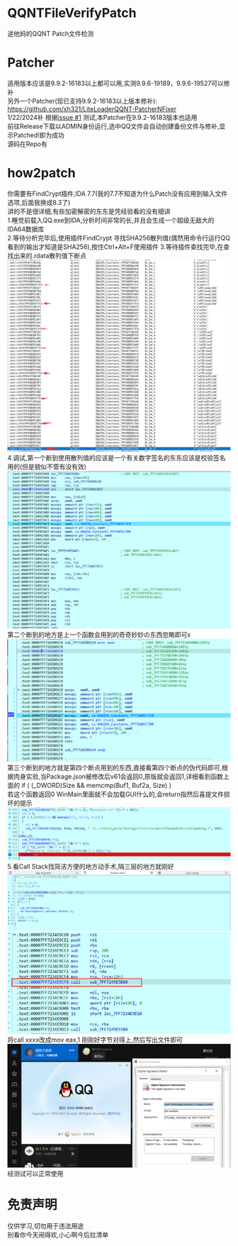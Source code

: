 # QQNTFileVerifyPatch
逆他妈的QQNT Patch文件检测

# Patcher
适用版本应该是9.9.2-16183以上都可以用,实测9.9.6-19189，9.9.6-19527可以修补 </br>
另外一个Patcher(现已支持9.9.2-16183以上版本修补): https://github.com/xh321/LiteLoaderQQNT-PatcherNFixer </br>
1/22/2024补 根据[issue #1](https://github.com/LiteLoaderQQNT/QQNTFileVerifyPatch/issues/1) 测试,本Patcher在9.9.2-16183版本也适用 </br>
前往Release下载以ADMIN身份运行,选中QQ文件会自动创建备份文件与修补,显示Patched!即为成功 </br>
源码在Repo有 

# how2patch
你需要有FindCrypt插件,IDA 7.7(我的7.7不知道为什么Patch没有应用到输入文件选项,后面我换成8.3了) </br>
讲的不是很详细,有些加密解密的东东是凭经验看的没有细讲 </br>
1.睡觉前载入QQ.exe到IDA,分析时间非常的长,并且会生成一个超级无敌大的IDA64数据库 </br>
2.等待分析完毕后,使用插件FindCrypt 寻找SHA256散列值(偶然用命令行运行QQ看到的输出才知道是SHA256),按住Ctrl+Alt+F使用插件
3.等待插件查找完毕,在查找出来的.rdata散列值下断点 </br>
![Alt text](Image/Img1.png) </br>
4.调试,第一个断到使用散列值的应该是一个有关数字签名的东东应该是校验签名用的(但是貌似不管有没有效) </br>
![Alt text](Image/Img2.png) </br>
第二个断到的地方是上一个函数会用到的奇奇妙妙の东西忽略即可x </br>
![Alt text](Image/Img3.png) </br>
第三个断到的地方就是第四个断点用到的东西,直接看第四个断点的伪代码即可,根据肉身实验,当Package.json被修改后v61会返回0,原版就会返回1,详细看到函数上面的 if ( (_DWORD)Size && memcmp(Buf1, Buf2a, Size) ) </br>
若这个函数返回0 WinMain里面就不会加载GUI什么的,会return指然后喜提文件损坏的提示 </br>
![Alt text](Image/Img4.png) </br>
5.看Call Stack找简洁方便的地方动手术,隔三层的地方就刚好 </br>
![Alt text](Image/Img5.png)
![Alt text](Image/Img6.png) </br>
将call xxxx改成mov eax,1 刚刚好字节对得上,然后写出文件即可 </br>
![Alt text](Image/Img7.png) </br>
经测试可以正常使用

# 免责声明
仅供学习,切勿用于违法用途 </br>
别看你今天闹得欢,小心啊今后拉清单

